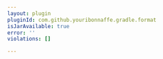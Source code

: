 ```yaml
---
layout: plugin
pluginId: com.github.youribonnaffe.gradle.format
isJarAvailable: true
error: ''
violations: []

---
```

